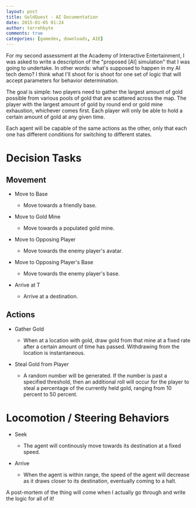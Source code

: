 ```yaml
---
layout: post
title: GoldQuest - AI Documentation
date: 2015-01-05 01:24
author: terrehbyte
comments: true
categories: [gamedev, downloads, AIE]
---
```


For my second assessment at the Academy of Interactive Entertainment, I was asked to write a description of the "proposed [AI] simulation" that I was going to undertake. In other words: what's supposed to happen in my AI tech demo? I think what I'll shoot for is shoot for one set of logic that will accept parameters for behavior determination.

The goal is simple: two players need to gather the largest amount of gold possible from various pools of gold that are scattered across the map. The player with the largest amount of gold by round end or gold mine exhaustion, whichever comes first. Each player will only be able to hold a certain amount of gold at any given time.

Each agent will be capable of the same actions as the other, only that each one has different conditions for switching to different states.

# Decision Tasks
## Movement
- Move to Base
    - Move towards a friendly base.
- Move to Gold Mine
    - Move towards a populated gold mine.
- Move to Opposing Player
    - Move towards the enemy player's avatar.
- Move to Opposing Player's Base
    - Move towards the enemy player's base.

- Arrive at T
    - Arrive at a destination.

## Actions
- Gather Gold
    - When at a location with gold, draw gold from that mine at a fixed rate after a certain amount of time has passed. Withdrawing from the location is instantaneous.

- Steal Gold from Player
    - A random number will be generated. If the number is past a specified threshold, then an additional roll will occur for the player to steal a percentage of the currently held gold, ranging from 10 percent to 50 percent.

# Locomotion / Steering Behaviors

- Seek
    - The agent will continously move towards its destination at a fixed speed.

- Arrive
    - When the agent is within range, the speed of the agent will decrease as it draws closer to its destination, eventually coming to a halt.

A post-mortem of the thing will come when I actually go through and write the logic for all of it!